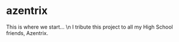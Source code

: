 # azentrix
This is where we start... \n
I tribute this project to all my High School friends, Azentrix.
